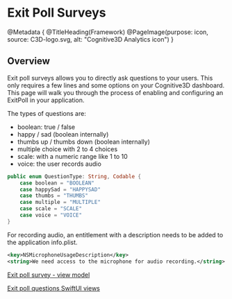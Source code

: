 # Exit Poll Surveys

@Metadata {
   @TitleHeading(Framework)
   @PageImage(purpose: icon, source: C3D-logo.svg, alt: "Cognitive3D Analytics icon")
}

## Overview

Exit poll surveys allows you to directly ask questions to your users. This only requires a few lines and some options on your Cognitive3D dashboard. This page will walk you through the process of enabling and configuring an ExitPoll in your application.

The types of questions are:

* boolean: true / false
* happy / sad (boolean internally)
* thumbs up / thumbs down (boolean internally)
* multiple choice with 2 to 4 choices
* scale: with a numeric range like 1 to 10
* voice: the user records audio

```swift
public enum QuestionType: String, Codable {
    case boolean = "BOOLEAN"
    case happySad = "HAPPYSAD"
    case thumbs = "THUMBS"
    case multiple = "MULTIPLE"
    case scale = "SCALE"
    case voice = "VOICE"
}
```

For recording audio, an entitlement with a description needs to be added to the application info.plist.

```XML
<key>NSMicrophoneUsageDescription</key>
<string>We need access to the microphone for audio recording.</string>
```

 [Exit poll survey - view model](EPSViewModel.md)
 
 [Exit poll questions SwiftUI views](EPSSwiftUIViews.md)
